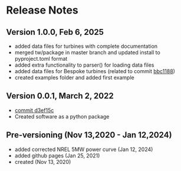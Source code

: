 # Release Notes

## Version 1.0.0, Feb 6, 2025
* added data files for turbines with complete documentation
* merged tw/package in master branch and updated install to pyproject.toml format
* added extra functionality to parser() for loading data files
* added data files for Bespoke turbines (related to commit [bbc1188](https://github.com/NREL/turbine-models/commit/bbc118804781c196d6d4a39a4f99015454672a9d))
* created examples folder and added first example


## Version 0.0.1, March 2, 2022
* [commit d3ef15c](https://github.com/NREL/turbine-models/commit/d3ef15c59311ae4a71f4843b8723bd5e29d57498)
* Created software as a python package

## Pre-versioning (Nov 13,2020 - Jan 12,2024)
* added corrected NREL 5MW power curve (Jan 12, 2024)
* added github pages (Jan 25, 2021)
* created (Nov 13, 2020)


